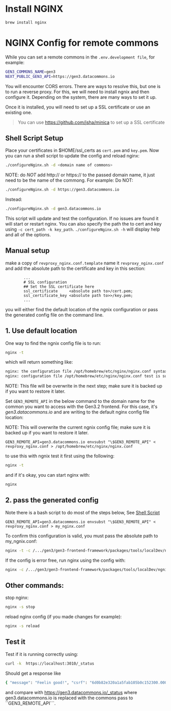 # Install NGINX
```bash
brew install nginx
```


# NGINX Config for remote commons

While you can set a remote commons in the ```.env.development file```, for example:
```bash
GEN3_COMMONS_NAME=gen3
NEXT_PUBLIC_GEN3_API=https://gen3.datacommons.io
```
You will encounter CORS errors. There are ways to resolve this, but one is to run a reverse proxy.
For this, we will need to install ngnix and then configure it. Depending on the system, there are many
ways to set it up.

Once it is installed, you will need to set up a SSL certificate or use an existing one.
> You can use https://github.com/jsha/minica to set up a SSL certificate

## Shell Script Setup

Place your certificates in $HOME/ssl_certs as ```cert.pem``` and ```key.pem```.
Now you can run a shell script to update the config and reload nginx:

```bash
./configureNginx.sh -d <domain name of commons>
```

NOTE: do *NOT* add http:// or https:// to the passed domain name, it just need to be the name of the commong.
For example:
Do NOT:
```bash
./configureNginx.sh -d https://gen3.datacommons.io
```
Instead:
```bash
./configureNginx.sh -d gen3.datacommons.io
```

This script will update and test the configuration. If no issues are found it will
start or restart nginx. You can also specify the path the to cert and key using  ```-c cert_path -k key_path```.
```./configureNginx.sh -h``` will display help and all of the options.

## Manual setup

make a copy of ```revproxy_nginx.conf.template``` name it ```revproxy_nginx.conf``` and add the absolute path to the certificate and key in
this section:
```
        ...
        # SSL configuration
        ## Set the SSL certificate here
        ssl_certificate     <absolute path to>/cert.pem;
        ssl_certificate_key <absolute path to>>/key.pem;
        ...
```

you will either find the default location of the ngnix configuration or pass the generated
config file on the command line.

## 1. Use default location

One way to find the ngnix config file is to run:
```bash
nginx -t
```
which will return something like:
```bash
nginx: the configuration file /opt/homebrew/etc/nginx/nginx.conf syntax is ok
nginx: configuration file /opt/homebrew/etc/nginx/nginx.conf test is successful
```

NOTE: This file will be overwrite in the next step; make sure it is backed up if you want to restore it later.

Set ```GEN3_REMOTE_API``` in the below command to the domain name for the common you want
to access with the Gen3.2 frontend. For this case, it's *gen3.datacommons.io* and are
writing to the default nginx config file location:

NOTE: This will overwrite the current ngnix config file; make sure it is backed up if you want to
restore it later.

```base
GEN3_REMOTE_API=gen3.datacommons.io envsubst "\$GEN3_REMOTE_API" < revproxy_nginx.conf > /opt/homebrew/etc/nginx/nginx.conf
```

to use this with ngnix test it first using the following:
```bash
nginx -t
```
and if it's okay, you can start nginx with:
```bash
nginx
```

## 2. pass the generated config
Note there is a bash script to do most of the steps below, See [Shell Script](#shell-script)

```base
GEN3_REMOTE_API=gen3.datacommons.io envsubst "\$GEN3_REMOTE_API" < revproxy_nginx.conf > my_nginx.conf
```

To confirm this configuration is valid, you must pass the absolute path to my_ngnix.conf:
```bash
nginx -t -c /.../gen3/gen3-frontend-framework/packages/tools/localDev/ngnix/my_nginx.conf
```

If the config is error free, run nginx using the config with:
```bash
nginx -c /.../gen3/gen3-frontend-framework/packages/tools/localDev/ngnix/my_nginx.conf
```

## Other commands:
stop nginx:
```bash
nginx -s stop
```
reload nginx config (if you made changes for example):
```bash
nginx -s reload
```


## Test it
Test if it is running correctly using:
```bash
curl -k  https://localhost:3010/_status 
```
Should get a response like
```bash
{ "message": "Feelin good!", "csrf": "6d0b82e320a1a5fab105b0c152300.0002024-05-23T16:44:36+00:00" }
```
and compare with https://gen3.datacommons.io/_status where gen3.datacommons.io is replaced with the
commons pass to ``GEN3_REMOTE_API```.
